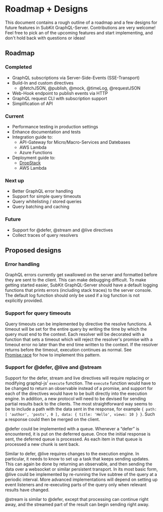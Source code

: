 # Roadmap + Designs

This document contains a rough outline of a roadmap and a few designs for future features in SubKit GraphQL-Server. Contributions are very welcome! Feel free to pick an of the upcoming features and start implementing, and don't hold back with questions or ideas!

## Roadmap

### Completed

* GraphQL subscriptions via Server-Side-Events (SSE-Transport)
* Build-In and custom directives
  * @fetchJSON, @publish, @mock, @timeLog, @requestJSON
* Web-Hook endpoint to publish events via HTTP
* GraphQL request CLI with subscription support
* Simplification of API

### Current

* Performance testing in production settings
* Enhance documentation and tests
* Integration guide to:
  * API-Gateway for Micro/Macro-Services and Datebases
  * AWS Lambda
  * Azure Functions
* Deployment guide to:
  * [DropStack](https://dropstack.run)
  * AWS Lambda

### Next up

* Better GraphQL error handling
* Support for simple query timeouts
* Query whitelisting / stored queries
* Query batching and caching

### Future

* Support for @defer, @stream and @live directives
* Collect traces of query resolvers

## Proposed designs

### Error handling

GraphQL errors currently get swallowed on the server and formatted before they are sent to the client. This can make debugging difficult. To make getting started easier, SubKit GraphQL-Server should have a default logging functions that prints errors (including stack traces) to the server console. The default log function should only be used if a log function is not explicitly provided.

### Support for query timeouts

Query timeouts can be implemented by directive the resolve functions. A timeout will be set for the entire query by writing the time by which the query must end to the context. Each resolver will be decorated with a function that sets a timeout which will reject the resolver's promise with a timeout error no later than the end time written to the context. If the resolver returns before the timeout, execution continues as normal. See [Promise.race](https://developer.mozilla.org/de/docs/Web/JavaScript/Reference/Global_Objects/Promise/race) for how to implement this pattern.

### Support for @defer, @live and @stream

Support for the defer, stream and live directives will require replacing or modifying graphql-js’ `execute` function. The `execute` function would have to be changed to return an observable instead of a promise, and support for each of the directives would have to be built directly into the execution engine.
In addition, a new protocol will need to be devised for sending partial results back to the clients. The most straightforward way seems to be to include a path with the data sent in the response, for example `{ path: [ 'author', 'posts', 0 ], data: { title: 'Hello', views: 10 } }`. Such a response could then be merged on the client.

@defer could be implemented with a queue. Whenever a “defer” is encountered, it is put on the deferred queue. Once the initial response is sent, the deferred queue is processed. As each item in that queue is processed a new chunk is sent back.

Similar to defer, @live requires changes to the execution engine. In particular, it needs to know to set up a task that keeps sending updates. This can again be done by returning an observable, and then sending the data over a websocket or similar persistent transport. In its most basic form, @live could be implemented by re-running the live subtree of the query at a periodic interval. More advanced implementations will depend on setting up event listeners and re-executing parts of the query only when relevant results have changed.

@stream is similar to @defer, except that processing can continue right away, and the streamed part of the result can begin sending right away.